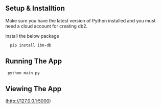 
## Setup & Installtion
Make sure you have the latest version of Python installed and you must need a cloud account for creating db2.

Install the below package
```bash
  pip install ibm-db
```
## Running The App
```bash
 python main.py
```
## Viewing The App

 (http://127.0.0.1:5000)
